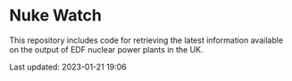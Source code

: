 # Nuke Watch

This repository includes code for retrieving the latest information available on the output of EDF nuclear power plants in the UK.

Last updated: 2023-01-21 19:06